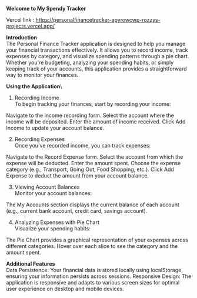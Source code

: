 **Welcome to My Spendy Tracker**

Vercel link : https://personalfinancetracker-apyrowcwp-rozzys-projects.vercel.app/

**Introduction** \
The Personal Finance Tracker application is designed to help you manage your financial transactions effectively. It allows you to record income, track expenses by category, and visualize spending patterns through a pie chart. Whether you're budgeting, analyzing your spending habits, or simply keeping track of your accounts, this application provides a straightforward way to monitor your finances.


**Using the Application**\
 1. Recording Income\
To begin tracking your finances, start by recording your income:

Navigate to the income recording form.
Select the account where the income will be deposited.
Enter the amount of income received.
Click Add Income to update your account balance.

2. Recording Expenses\
Once you've recorded income, you can track expenses:

Navigate to the Record Expense form.
Select the account from which the expense will be deducted.
Enter the amount spent.
Choose the expense category (e.g., Transport, Going Out, Food Shopping, etc.).
Click Add Expense to deduct the amount from your account balance.

3. Viewing Account Balances\
Monitor your account balances:

The My Accounts section displays the current balance of each account (e.g., current bank account, credit card, savings account).

4. Analyzing Expenses with Pie Chart\
Visualize your spending habits:

The Pie Chart provides a graphical representation of your expenses across different categories.
Hover over each slice to see the category and the amount spent.

**Additional Features**\
Data Persistence: Your financial data is stored locally using localStorage, ensuring your information persists across sessions.
Responsive Design: The application is responsive and adapts to various screen sizes for optimal user experience on desktop and mobile devices.